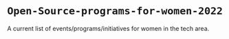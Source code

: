 # `Open-Source-programs-for-women-2022`
A current list of events/programs/initiatives for women in the tech area.
